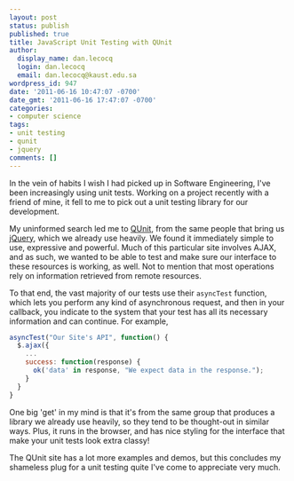 ```yaml
---
layout: post
status: publish
published: true
title: JavaScript Unit Testing with QUnit
author:
  display_name: dan.lecocq
  login: dan.lecocq
  email: dan.lecocq@kaust.edu.sa
wordpress_id: 947
date: '2011-06-16 10:47:07 -0700'
date_gmt: '2011-06-16 17:47:07 -0700'
categories:
- computer science
tags:
- unit testing
- qunit
- jquery
comments: []
---
```

In the vein of habits I wish I had picked up in Software Engineering, I've been increasingly using unit tests. Working on a project recently with a friend of mine, it fell to me to pick out a unit testing library for our development.

My uninformed search led me to [QUnit](http://docs.jquery.com/Qunit), from the same people that bring us [jQuery](http://jquery.com/), which we already use heavily. We found it immediately simple to use, expressive and powerful. Much of this particular site involves AJAX, and as such, we wanted to be able to test and make sure our interface to these resources is working, as well. Not to mention that most operations rely on information retrieved from remote resources.

To that end, the vast majority of our tests use their `asyncTest` function, which lets you perform any kind of asynchronous request, and then in your callback, you indicate to the system that your test has all its necessary information and can continue. For example,

```javascript
asyncTest("Our Site's API", function() {
  $.ajax({
    ...
    success: function(response) {
      ok('data' in response, "We expect data in the response.");
    }
  }
}
```

One big 'get' in my mind is that it's from the same group that produces a library we already use heavily, so they tend to be thought-out in similar ways. Plus, it runs in the browser, and has nice styling for the interface that make your unit tests look extra classy!

The QUnit site has a lot more examples and demos, but this concludes my shameless plug for a unit testing quite I've come to appreciate very much.
